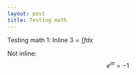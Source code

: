 ```yaml
---
layout: post
title: Testing math
---
```


Testing math 1:
Inline $3=\int f dx$

Not inline:
$$e^{i\pi} = -1$$
